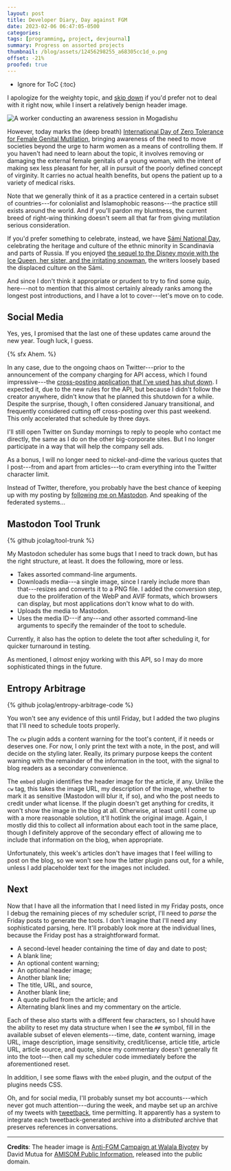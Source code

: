 ```yaml
---
layout: post
title: Developer Diary, Day against FGM
date: 2023-02-06 06:47:05-0500
categories:
tags: [programming, project, devjournal]
summary: Progress on assorted projects
thumbnail: /blog/assets/12456298255_a68305cc1d_o.png
offset: -21%
proofed: true
---
```


* Ignore for ToC
{:toc}

I apologize for the weighty topic, and [skip down](#) if you'd prefer not to deal with it right now, while I insert a relatively benign header image.

![A worker conducting an awareness session in Mogadishu](/blog/assets/12456298255_a68305cc1d_o.png "Teaching the men to not do it seems like a more important step than telling women to avoid letting it happen, but at least we've started moving.")

However, today marks the (deep breath) [International Day of Zero Tolerance for Female Genital Mutilation](https://en.wikipedia.org/wiki/International_Day_of_Zero_Tolerance_for_Female_Genital_Mutilation), bringing awareness of the need to move societies beyond the urge to harm women as a means of controlling them.  If you haven't had need to learn about the topic, it involves removing or damaging the external female genitals of a young woman, with the intent of making sex less pleasant for her, all in pursuit of the poorly defined concept of virginity.  It carries no actual health benefits, but opens the patient up to a variety of medical risks.

Note that we generally think of it as a practice centered in a certain subset of countries---for colonialist and Islamophobic reasons---the practice still exists around the world.  And if you'll pardon my bluntness, the current breed of right-wing thinking doesn't seem all that far from giving mutilation serious consideration.

If you'd prefer something to celebrate, instead, we have [Sámi National Day](https://en.wikipedia.org/wiki/S%C3%A1mi_National_Day), celebrating the heritage and culture of the ethnic minority in Scandinavia and parts of Russia.  If you enjoyed [the sequel to the Disney movie with the Ice Queen, her sister, and the irritating snowman](https://en.wikipedia.org/wiki/Frozen_II), the writers loosely based the displaced culture on the Sámi.

And since I don't think it appropriate or prudent to try to find some quip, here---not to mention that this almost certainly already ranks among the longest post introductions, and I have a lot to cover---let's move on to code.

## Social Media

Yes, yes, I promised that the last one of these updates came around the new year.  Tough luck, I guess.

{% sfx Ahem. %}

In any case, due to the ongoing chaos on Twitter---prior to the announcement of the company charging for API access, which I found impressive---the [cross-posting application that I've used has shut down](https://write.as/renatolond/timeline-for-the-shutdown-of-the-mastodon-twitter-crossposter-instance-at).  I expected it, due to the new rules for the API, but because I didn't follow the creator anywhere, didn't know that he planned this shutdown for a while.  Despite the surprise, though, I often considered January transitional, and frequently considered cutting off cross-posting over this past weekend.  This only accelerated that schedule by three days.

I'll still open Twitter on Sunday mornings to reply to people who contact me directly, the same as I do on the other big-corporate sites.  But I no longer participate in a way that will help the company sell ads.

As a bonus, I will no longer need to nickel-and-dime the various quotes that I post---from and apart from articles---to cram everything into the Twitter character limit.

Instead of Twitter, therefore, you probably have the best chance of keeping up with my posting by [following me on <i class="fab fa-mastodon"></i> Mastodon](https://mastodon.social/@jcolag).  And speaking of the federated systems...

## Mastodon Tool Trunk

{% github jcolag/tool-trunk %}

My Mastodon scheduler has some bugs that I need to track down, but has the right structure, at least.  It does the following, more or less.

 * Takes assorted command-line arguments.
 * Downloads media---a single image, since I rarely include more than that---resizes and converts it to a PNG file.  I added the conversion step, due to the proliferation of the WebP and AVIF formats, which browsers can display, but most applications don't know what to do with.
 * Uploads the media to Mastodon.
 * Uses the media ID---if any---and other assorted command-line arguments to specify the remainder of the toot to schedule.

Currently, it also has the option to delete the toot after scheduling it, for quicker turnaround in testing.

As mentioned, I *almost* enjoy working with this API, so I may do more sophisticated things in the future.

## Entropy Arbitrage

{% github jcolag/entropy-arbitrage-code %}

You won't see any evidence of this until Friday, but I added the two plugins that I'll need to schedule toots properly.

The `cw` plugin adds a content warning for the toot's content, if it needs or deserves one.  For now, I only print the text with a note, in the post, and will decide on the styling later.  Really, its primary purpose keeps the content warning with the remainder of the information in the toot, with the signal to blog readers as a secondary convenience.

The `embed` plugin identifies the header image for the article, if any.  Unlike the `cw` tag, this takes the image URL, my description of the image, whether to mark it as sensitive (Mastodon will blur it, if so), and who the post needs to credit under what license.  If the plugin doesn't get anything for credits, it won't show the image in the blog at all.  Otherwise, at least until I come up with a more reasonable solution, it'll hotlink the original image.  Again, I mostly did this to collect all information about each toot in the same place, though I definitely approve of the secondary effect of allowing me to include that information on the blog, when appropriate.

Unfortunately, this week's articles don't have images that I feel willing to post on the blog, so we won't see how the latter plugin pans out, for a while, unless I add placeholder text for the images not included.

## Next

Now that I have all the information that I need listed in my Friday posts, once I debug the remaining pieces of my scheduler script, I'll need to *parse* the Friday posts to generate the toots.  I don't imagine that I'll need any sophisticated parsing, here.  It'll probably look more at the individual lines, because the Friday post has a straightforward format.

 * A second-level header containing the time of day and date to post;
 * A blank line;
 * An optional content warning;
 * An optional header image;
 * Another blank line;
 * The title, URL, and source,
 * Another blank line;
 * A quote pulled from the article; and
 * Alternating blank lines and my commentary on the article.

Each of these also starts with a different few characters, so I should have the ability to reset my data structure when I see the `##` symbol, fill in the available subset of eleven elements---time, date, content warning, image URL, image description, image sensitivity, credit/license, article title, article URL, article source, and quote, since my commentary doesn't generally fit into the toot---then call my scheduler code immediately before the aforementioned reset.

In addition, I see some flaws with the `embed` plugin, and the output of the plugins needs CSS.

Oh, and for social media, I'll probably sunset my bot accounts---which never got much attention---during the week, and maybe set up an archive of my tweets with [tweetback](https://github.com/tweetback/tweetback), time permitting.  It apparently has a system to integrate each tweetback-generated archive into a *distributed* archive that preserves references in conversations.

* * *

**Credits**:  The header image is [Anti-FGM Campaign at Walala Biyotey](https://www.flickr.com/photos/au_unistphotostream/12456298255/) by David Mutua for [AMISOM Public Information](https://www.flickr.com/photos/au_unistphotostream/), released into the public domain.
